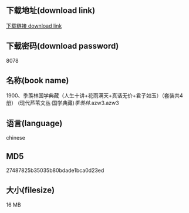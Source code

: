 ## 下载地址(download link)
[下载链接 download link](https://voluble-croquembouche-d321dc.netlify.app/?s=1900%E3%80%81%E5%AD%A3%E7%BE%A1%E6%9E%97%E5%9B%BD%E5%AD%A6%E5%85%B8%E8%97%8F%EF%BC%88%E4%BA%BA%E7%94%9F%E5%8D%81%E8%AE%B2%2B%E8%8A%B1%E9%9B%A8%E6%BB%A1%E5%A4%A9%2B%E7%9C%9F%E8%AF%9D%E6%97%A0%E4%BB%B7%2B%E5%90%9B%E5%AD%90%E5%A6%82%E7%8E%89%EF%BC%89%EF%BC%88%E5%A5%97%E8%A3%85%E5%85%B14%E5%86%8C%EF%BC%89+%28%E7%8E%B0%E4%BB%A3%E8%8A%A6%E8%8B%87%E6%96%87%E4%B8%9B%C2%B7%E5%9B%BD%E5%AD%A6%E5%85%B8%E8%97%8F%29_%E5%AD%A3%E7%BE%A1%E6%9E%97_.azw3)

## 下载密码(download password)
8078

## 名称(book name)
1900、季羡林国学典藏（人生十讲+花雨满天+真话无价+君子如玉）（套装共4册） (现代芦苇文丛·国学典藏)_季羡林_.azw3.azw3

## 语言(language)
chinese

## MD5
27487825b35035b80bdade1bca0d23ed

## 大小(filesize)
16 MB
